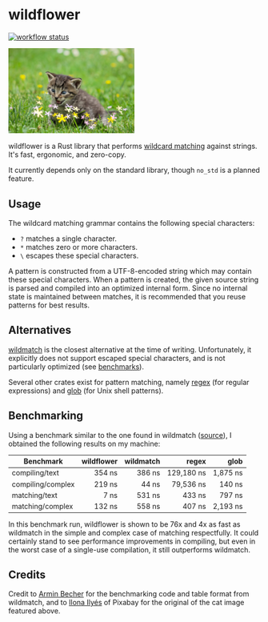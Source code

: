 # wildflower

[![workflow status](https://github.com/cassaundra/wildflower/actions/workflows/main.yml/badge.svg)](https://github.com/cassaundra/wildflower/actions)

<img src="wildflower_cat.jpg" alt="kitten trying to eat some some flowers that look suspicously like asterisks" width="50%" />

wildflower is a Rust library that performs [wildcard matching](https://en.wikipedia.org/wiki/Matching_wildcards) against strings.
It's fast, ergonomic, and zero-copy.

It currently depends only on the standard library, though `no_std` is a planned feature.

## Usage

The wildcard matching grammar contains the following special characters:

- `?` matches a single character.
- `*` matches zero or more characters.
- `\` escapes these special characters.

A pattern is constructed from a UTF-8-encoded string which may contain these special characters.
When a pattern is created, the given source string is parsed and compiled into an optimized internal form.
Since no internal state is maintained between matches, it is recommended that you reuse patterns for best results.

## Alternatives

[wildmatch](https://crates.io/crates/wildmatch) is the closest alternative at the time of writing.
Unfortunately, it explicitly does not support escaped special characters, and is not particularly optimized (see [benchmarks](#benchmarking)).

Several other crates exist for pattern matching, namely [regex](https://crates.io/crates/regex) (for regular expressions) and [glob](https://crates.io/crates/glob) (for Unix shell patterns).

## Benchmarking

Using a benchmark similar to the one found in wildmatch ([source](https://github.com/becheran/wildmatch/blob/master/benches/patterns.rs)), I obtained the following results on my machine:

| Benchmark         | wildflower | wildmatch |      regex |     glob |
|-------------------|-----------:|----------:|-----------:|---------:|
| compiling/text    |     354 ns |    386 ns | 129,180 ns | 1,875 ns |
| compiling/complex |     219 ns |     44 ns |  79,536 ns |   140 ns |
| matching/text     |       7 ns |    531 ns |     433 ns |   797 ns |
| matching/complex  |     132 ns |    558 ns |     407 ns | 2,193 ns |

In this benchmark run, wildflower is shown to be 76x and 4x as fast as wildmatch in the simple and complex case of matching respectfully.
It could certainly stand to see performance improvements in compiling, but even in the worst case of a single-use compilation, it still outperforms wildmatch.

## Credits

Credit to [Armin Becher](https://github.com/becheran) for the benchmarking code and table format from wildmatch, and to [Ilona Ilyés](https://pixabay.com/users/ilonaburschl-3558510/) of Pixabay for the original of the cat image featured above.
